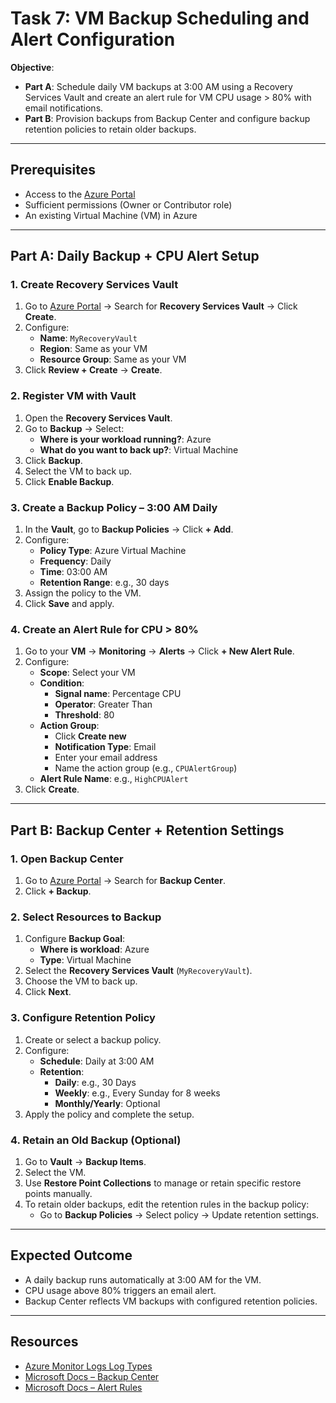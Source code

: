 # Task 7: VM Backup Scheduling and Alert Configuration

**Objective**:  
- **Part A**: Schedule daily VM backups at 3:00 AM using a Recovery Services Vault and create an alert rule for VM CPU usage > 80% with email notifications.  
- **Part B**: Provision backups from Backup Center and configure backup retention policies to retain older backups.

---

## Prerequisites
- Access to the [Azure Portal](https://portal.azure.com)
- Sufficient permissions (Owner or Contributor role)
- An existing Virtual Machine (VM) in Azure

---

## Part A: Daily Backup + CPU Alert Setup

### 1. Create Recovery Services Vault
1. Go to [Azure Portal](https://portal.azure.com) → Search for **Recovery Services Vault** → Click **Create**.
2. Configure:
   - **Name**: `MyRecoveryVault`
   - **Region**: Same as your VM
   - **Resource Group**: Same as your VM
3. Click **Review + Create** → **Create**.

### 2. Register VM with Vault
1. Open the **Recovery Services Vault**.
2. Go to **Backup** → Select:
   - **Where is your workload running?**: Azure
   - **What do you want to back up?**: Virtual Machine
3. Click **Backup**.
4. Select the VM to back up.
5. Click **Enable Backup**.

### 3. Create a Backup Policy – 3:00 AM Daily
1. In the **Vault**, go to **Backup Policies** → Click **+ Add**.
2. Configure:
   - **Policy Type**: Azure Virtual Machine
   - **Frequency**: Daily
   - **Time**: 03:00 AM
   - **Retention Range**: e.g., 30 days
3. Assign the policy to the VM.
4. Click **Save** and apply.

### 4. Create an Alert Rule for CPU > 80%
1. Go to your **VM** → **Monitoring** → **Alerts** → Click **+ New Alert Rule**.
2. Configure:
   - **Scope**: Select your VM
   - **Condition**:
     - **Signal name**: Percentage CPU
     - **Operator**: Greater Than
     - **Threshold**: 80
   - **Action Group**:
     - Click **Create new**
     - **Notification Type**: Email
     - Enter your email address
     - Name the action group (e.g., `CPUAlertGroup`)
   - **Alert Rule Name**: e.g., `HighCPUAlert`
3. Click **Create**.

---

## Part B: Backup Center + Retention Settings

### 1. Open Backup Center
1. Go to [Azure Portal](https://portal.azure.com) → Search for **Backup Center**.
2. Click **+ Backup**.

### 2. Select Resources to Backup
1. Configure **Backup Goal**:
   - **Where is workload**: Azure
   - **Type**: Virtual Machine
2. Select the **Recovery Services Vault** (`MyRecoveryVault`).
3. Choose the VM to back up.
4. Click **Next**.

### 3. Configure Retention Policy
1. Create or select a backup policy.
2. Configure:
   - **Schedule**: Daily at 3:00 AM
   - **Retention**:
     - **Daily**: e.g., 30 Days
     - **Weekly**: e.g., Every Sunday for 8 weeks
     - **Monthly/Yearly**: Optional
3. Apply the policy and complete the setup.

### 4. Retain an Old Backup (Optional)
1. Go to **Vault** → **Backup Items**.
2. Select the VM.
3. Use **Restore Point Collections** to manage or retain specific restore points manually.
4. To retain older backups, edit the retention rules in the backup policy:
   - Go to **Backup Policies** → Select policy → Update retention settings.

---

## Expected Outcome
- A daily backup runs automatically at 3:00 AM for the VM.
- CPU usage above 80% triggers an email alert.
- Backup Center reflects VM backups with configured retention policies.

---

## Resources
- [Azure Monitor Logs Log Types
](https://www.youtube.com/watch?v=lzVQ3NqMnTE)
- [Microsoft Docs – Backup Center](https://learn.microsoft.com/azure/backup/backup-center-overview)
- [Microsoft Docs – Alert Rules](https://learn.microsoft.com/azure/azure-monitor/alerts/alerts-overview)

